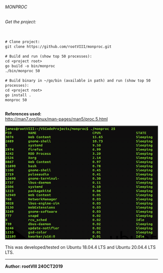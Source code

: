 ###### MONPROC

###### Get the project:
<pre>
  <code>
# Clone project:
git clone https://github.com/rootVIII/monproc.git

# Build and run (show top 50 processes):
cd &lt;project root&gt;
go build -o bin/monproc
./bin/monproc 50

# Build binary in ~/go/bin (available in path) and run (show top 50 processes):
cd &lt;project root&gt;
go install .
monproc 50
  </code>
</pre>


<b>References used:</b><br>
http://man7.org/linux/man-pages/man5/proc.5.html


<img src="https://github.com/rootVIII/monproc/blob/master/terminal_screenshot.png" alt="stdout">

This was developed/tested on Ubuntu 18.04.4 LTS and Ubuntu 20.04.4 LTS LTS.
<hr>
<b>Author: rootVIII 24OCT2019</b><br><br>

